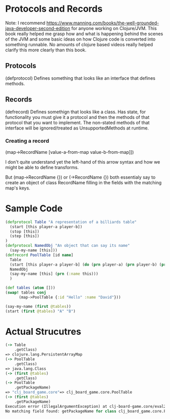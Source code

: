 # Protocols and Records

Note: I recommend https://www.manning.com/books/the-well-grounded-java-developer-second-edition for anyone working on Clojure/JVM. This book really helped me grasp how and what is happening behind the scenes of the JVM and some basic ideas on how Clojure code is converted into something runnable. No amounts of clojure based videos really helped clarify this more clearly than this book.

## Protocols
(defprotocol)
Defines something that looks like an interface that defines methods.

## Records
(defrecord)
Defines somethign that looks like a class. Has state, for functionality you must give it a protocol and then the methods of that protocol that you want to implement. The non-stated methods of that interface will be ignored/treated as UnsupportedMethods at runtime.

### Creating a record

(map->RecordName [value-a-from-map value-b-from-map]])

I don't quite understand yet the left-hand of this arrow syntax and how we might be able to define transforms.

But (map->RecordName {}) or (->RecordName {}) both essentialy say to create an object of class RecordName filling in the fields with the matching map's keys.

# Sample Code

```clojure
(defprotocol Table "A representation of a billiards table"
  (start [this player-a player-b])
  (stop [this])
  (step [this])
)
(defprotocol NamedObj "An object that can say its name"
  (say-my-name [this]))
(defrecord PoolTable [id name]
  Table
  (start [this player-a player-b] (do (prn player-a) (prn player-b) (prn this)))
  NamedObj
  (say-my-name [this] (prn (:name this)))
  )

(def tables (atom []))
(swap! tables conj
      (map->PoolTable {:id "Hello" :name "David"}))

(say-my-name (first @tables))
(start (first @tables) "A" "B")
```


# Actual Strucutres

```clojure
(-> Table
    .getClass)
=> clojure.lang.PersistentArrayMap
(-> PoolTable
    .getClass)
=> java.lang.Class
(-> (first @tables)
    .getClass)
(-> PoolTable
    .getPackageName)
=> "clj_board_game.core"=> clj_board_game.core.PoolTable
(-> (first @tables)
    .getPackageName)
Execution error (IllegalArgumentException) at clj-board-game.core/eval2826 (core.clj:27).
No matching field found: getPackageName for class clj_board_game.core.PoolTable
```
